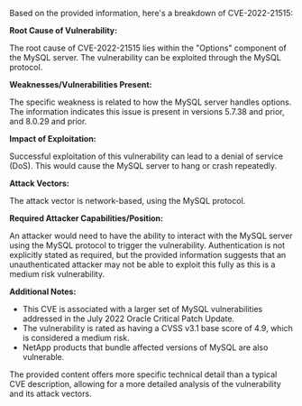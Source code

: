 Based on the provided information, here's a breakdown of CVE-2022-21515:

**Root Cause of Vulnerability:**

The root cause of CVE-2022-21515 lies within the "Options" component of the MySQL server. The vulnerability can be exploited through the MySQL protocol.

**Weaknesses/Vulnerabilities Present:**

The specific weakness is related to how the MySQL server handles options. The information indicates this issue is present in versions 5.7.38 and prior, and 8.0.29 and prior.

**Impact of Exploitation:**

Successful exploitation of this vulnerability can lead to a denial of service (DoS). This would cause the MySQL server to hang or crash repeatedly.

**Attack Vectors:**

The attack vector is network-based, using the MySQL protocol.

**Required Attacker Capabilities/Position:**

An attacker would need to have the ability to interact with the MySQL server using the MySQL protocol to trigger the vulnerability. Authentication is not explicitly stated as required, but the provided information suggests that an unauthenticated attacker may not be able to exploit this fully as this is a medium risk vulnerability.

**Additional Notes:**

*   This CVE is associated with a larger set of MySQL vulnerabilities addressed in the July 2022 Oracle Critical Patch Update.
*   The vulnerability is rated as having a CVSS v3.1 base score of 4.9, which is considered a medium risk.
*   NetApp products that bundle affected versions of MySQL are also vulnerable.

The provided content offers more specific technical detail than a typical CVE description, allowing for a more detailed analysis of the vulnerability and its attack vectors.
